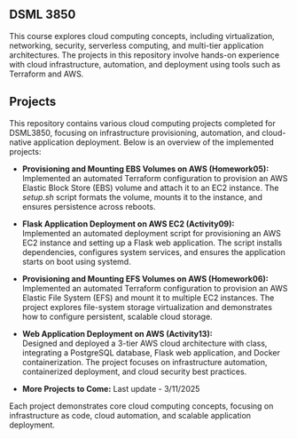 ## **DSML 3850**

This course explores cloud computing concepts, including virtualization, networking, security, serverless computing, and multi-tier application architectures. The projects in this repository involve hands-on experience with cloud infrastructure, automation, and deployment using tools such as Terraform and AWS.

## **Projects**

This repository contains various cloud computing projects completed for DSML3850, focusing on infrastructure provisioning, automation, and cloud-native application deployment. Below is an overview of the implemented projects:

- **Provisioning and Mounting EBS Volumes on AWS (Homework05):**  
Implemented an automated Terraform configuration to provision an AWS Elastic Block Store (EBS) volume and attach it to an EC2 instance. The *setup.sh* script formats the volume, mounts it to the instance, and ensures persistence across reboots.

- **Flask Application Deployment on AWS EC2 (Activity09):**  
Implemented an automated deployment script for provisioning an AWS EC2 instance and setting up a Flask web application. The script installs dependencies, configures system services, and ensures the application starts on boot using systemd.

- **Provisioning and Mounting EFS Volumes on AWS (Homework06):**  
Implemented an automated Terraform configuration to provision an AWS Elastic File System (EFS) and mount it to multiple EC2 instances. The project explores file-system storage virtualization and demonstrates how to configure persistent, scalable cloud storage.

- **Web Application Deployment on AWS (Activity13):**  
Designed and deployed a 3-tier AWS cloud architecture with class, integrating a PostgreSQL database, Flask web application, and Docker containerization. The project focuses on infrastructure automation, containerized deployment, and cloud security best practices.

- **More Projects to Come:**
Last update - 3/11/2025
  
Each project demonstrates core cloud computing concepts, focusing on infrastructure as code, cloud automation, and scalable application deployment.
